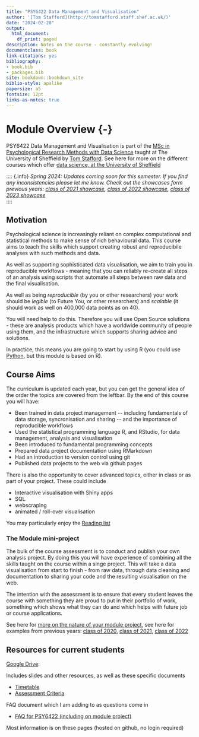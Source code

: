 ```yaml
--- 
title: "PSY6422 Data Management and Visualisation"
author: '[Tom Stafford](http://tomstafford.staff.shef.ac.uk/)'
date: "2024-02-20"
output:
  html_document:
    df_print: paged
description: Notes on the course - constantly evolving!
documentclass: book
link-citations: yes
bibliography:
- book.bib
- packages.bib
site: bookdown::bookdown_site
biblio-style: apalike
papersize: a5
fontsize: 12pt
links-as-notes: true
---
```






# Module Overview {-}

PSY6422 Data Management and Visualisation is part of the [MSc in Psychological Research Methods with Data Science](https://www.sheffield.ac.uk/psychology/prospectivepg/masters/data-science) taught at The University of Sheffield by [Tom Stafford](http://tomstafford.staff.shef.ac.uk/). See here for more on the different courses which offer [data science, at the University of Sheffield](notes.html#data-science-sheffield)

:::: {.info}
*Spring 2024: Updates coming soon for this semester. If you find any inconsistencies please let me know. Check out the showcases form previous years: [class of 2021 showcase](class-of-2021.html), [class of 2022 showcase](class-of-2022.html), [class of 2023 showcase](class-of-2023.html)*  
::::
  
## Motivation

Psychological science is increasingly reliant on complex computational and statistical methods to make sense of rich behavioural data. This course aims to teach the skills which support creating robust and reproducibile analyses with such methods and data.

As well as supporting sophisticated data visualisation, we aim to train you in reproducible workflows - meaning that you can reliably re-create all steps of an analysis using scripts that automate all steps between raw data and the final visualisation.

As well as being *reproducible* (by you or other researchers) your work should be *legible* (to Future You, or other researchers) and *scalable* (it should work as well on 400,000 data points as on 40).

You will need help to do this. Therefore you will use Open Source solutions - these are analysis products which have a worldwide community of people using them, and the infrastructure which supports sharing advice and solutions. 

In practice, this means you are going to start by using R (you could use [Python](https://tomstafford.github.io/psy6422/appendices.html#python), but this module is based on R).

## Course Aims

The curriculum is updated each year, but you can get the general idea of the order the topics are covered from the leftbar. By the end of this course you will have:

  * Been trained in data project management -- including fundamentals of data storage, syncronisation and sharing -- and the importance of reproducible workflows
  * Used the statistical programming language R, and RStudio, for data management, analysis and visualisation
  * Been introduced to fundamental programming concepts
  * Prepared data project documentation using RMarkdown
  * Had an introduction to version control using git 
  * Published data projects to the web via github pages
  
There is also the opportunity to cover advanced topics, either in class or as part of your project. These could include

  * Interactive visualisation with Shiny apps
  * SQL
  * webscraping
  * animated / roll-over visualisation

You may particularly enjoy the [Reading list](extra-reading.html)
  
### The Module mini-project 

The bulk of the course assessment is to conduct and publish your own analysis project. By doing this you will have experience of combining all the skills taught on the course within a singe project. This will take a data visualisation from start to finish - from raw data, through data cleaning and documentation to sharing your code and the resulting visualisation on the web.

The intention with the assessment is to ensure that every student leaves the course with something they are proud to put in their portfolio of work, something which shows what they can do and which helps with future job or course applications.

See here for [more on the nature of your module project](module-project.html), see here for examples from previous years: [class of 2020](class-of-2020.html), [class of 2021](class-of-2021.html), [class of 2022](class-of-2022.html)


## Resources for current students

[Google Drive](https://drive.google.com/drive/folders/1auHvdDMxgmCEUMXDvdZT1OQ4bJ3s2gVk?usp=drive_link):

Includes slides and other resources, as well as these specific documents

* [Timetable](https://docs.google.com/spreadsheets/d/1qBhWVNaws6TfDd4Q4ZPiVTBa_H4iZpWG8kK-Tv6aIr4/edit?usp=sharing)
* [Assessment Criteria](https://docs.google.com/spreadsheets/d/10rVuVA5br3bq-zWiELrUBERE694P5NFhhH7lYve78Gs/edit?usp=sharing)

FAQ document which I am adding to as questions come in

* [FAQ for PSY6422 (including on module project)](https://docs.google.com/document/d/1fule8FNrCi8u7xTCkmfUxFWEEKe6Amz4UB4c-enUBf4/edit?usp=sharing)

Most information is on these pages (hosted on github, no login required)




